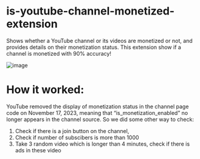 # is-youtube-channel-monetized-extension

Shows whether a YouTube channel or its videos are monetized or not, and provides details on their monetization status.
This extension show if a channel is monetized with 90% accuracy! 

![image](https://github.com/YT-Advanced/is-youtube-channel-monetized-extension/assets/70064328/839b9cd9-0975-4c5d-987e-8b4e7a8320e9)

# How it worked:
YouTube removed the display of monetization status in the channel page code on November 17, 2023, meaning that “is_monetization_enabled” no longer appears in the channel source. So we did some other way to check:
1. Check if there is a join button on the channel,
2. Check if number of subscibers is more than 1000
3. Take 3 random video which is longer than 4 minutes, check if there is ads in these video
